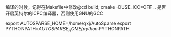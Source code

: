 编译的时候，记得在Makefile中修改@cd build; cmake -DUSE_ICC=OFF .. 是否开启英特尔的ICPC编译器，否则使用GNU的GCC

export AUTOSPARSE_HOME=/home/qxj/AutoSparse
export PYTHONPATH=$AUTOSPARSE_HOME/python:$PYTHONPATH